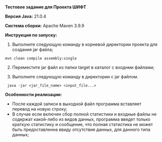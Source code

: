 **Тестовое задание для Проекта ШИФТ**

**Версия Java:** 21.0.4

**Система сборки:** Apache Maven 3.9.9

**Инструкция по запуску:**
1. Выполните следующую команду в 
корневой директории проекта для создания jar файла;

``` mvn clean compile assembly:single ```

2. Переместите jar файл из папки target
в каталог с входнми файлами;

3. Выполните следующую команду в директории с jar файлом.

``` java -jar <jar_file_name> <input_file...>```

**Особенности реализации:**
* После каждой записи в выходной файл 
программа вставляет перевод на новую строку;
* В случае если включен сбор полной статистики 
и входные файлы не содержат какой-либо 
из видов данных, программа введет только 
краткую статистику и сообщение, 
что полная статистика не может быть
предоставленна ввиду отсутствия данных, 
для данного типа данных;